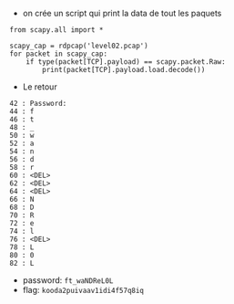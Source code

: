 - on crée un script qui print la data de tout les paquets
```
from scapy.all import *

scapy_cap = rdpcap('level02.pcap')
for packet in scapy_cap:
	if type(packet[TCP].payload) == scapy.packet.Raw:
		print(packet[TCP].payload.load.decode())
```
- Le retour
```
42 : Password: 
44 : f
46 : t
48 : _
50 : w
52 : a
54 : n
56 : d
58 : r
60 : <DEL> 
62 : <DEL> 
64 : <DEL> 
66 : N
68 : D
70 : R
72 : e
74 : l
76 : <DEL>
78 : L
80 : 0
82 : L
```
- password: `ft_waNDReL0L`
- flag: `kooda2puivaav1idi4f57q8iq`
